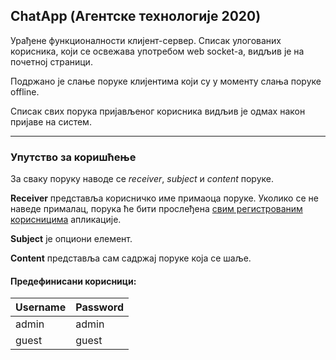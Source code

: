 ## ChatApp (Агентске технологије 2020)

Урађене функционалности клијент-сервер. Списак улогованих корисника, који се освежава употребом web socket-а, видљив је на почетној страници.

Подржано је слање поруке клијентима који су у моменту слања поруке offline.

Списак свих порука пријављеног корисника видљив је одмах након пријаве на систем.

---

### Упутство за коришћење

За сваку поруку наводе се *receiver*, *subject* и *content* поруке.

**Receiver** представља корисничко име примаоца поруке. Уколико се не наведе прималац, порука ће бити прослеђена <ins>свим регистрованим корисницима</ins> апликације.

**Subject** је опциони елемент.

**Content** представља сам садржај поруке која се шаље.

#### Предефинисани корисници:

| Username | Password |
|---------|-----------|
| admin | admin |
| guest | guest |

